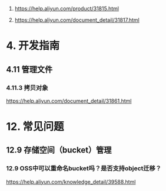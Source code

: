 

1. https://help.aliyun.com/product/31815.html

1. https://help.aliyun.com/document_detail/31817.html


# 4. 开发指南

## 4.11 管理文件

### 4.11.3 拷贝对象

https://help.aliyun.com/document_detail/31861.html

# 12. 常见问题

## 12.9  存储空间（bucket）管理

### 12.9 OSS中可以重命名bucket吗？是否支持object迁移？

https://help.aliyun.com/knowledge_detail/39588.html